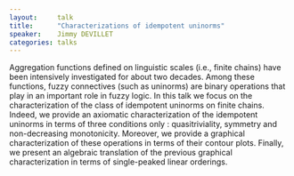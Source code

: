 ```yaml
---
layout:     talk
title:      "Characterizations of idempotent uninorms"
speaker:    Jimmy DEVILLET
categories: talks
---
```

Aggregation functions defined on linguistic scales (i.e., finite chains) have been intensively investigated for about two decades. Among these functions, fuzzy connectives (such as uninorms) are binary operations that play in an important role in fuzzy logic. In this talk we focus on the characterization of the class of idempotent uninorms on finite chains. Indeed, we provide an axiomatic characterization of the idempotent uninorms in terms of three conditions only : quasitriviality, symmetry and non-decreasing monotonicity. Moreover, we provide a graphical characterization of these operations in terms of their contour plots. Finally, we present an algebraic translation of the previous graphical characterization in terms of single-peaked linear orderings.
